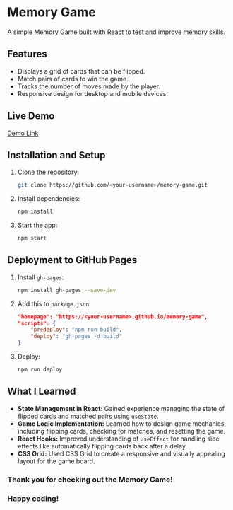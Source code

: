 # Memory Game

A simple Memory Game built with React to test and improve memory skills.

## Features
- Displays a grid of cards that can be flipped.
- Match pairs of cards to win the game.
- Tracks the number of moves made by the player.
- Responsive design for desktop and mobile devices.

## Live Demo
[Demo Link](https://janvihatwar.github.io/MemoryGame)

## Installation and Setup
1. Clone the repository:
   ```bash
   git clone https://github.com/<your-username>/memory-game.git
   ```
2. Install dependencies:
   ```bash
   npm install
   ```
3. Start the app:
   ```bash
   npm start
   ```

## Deployment to GitHub Pages
1. Install `gh-pages`:
   ```bash
   npm install gh-pages --save-dev
   ```
2. Add this to `package.json`:
   ```json
   "homepage": "https://<your-username>.github.io/memory-game",
   "scripts": {
       "predeploy": "npm run build",
       "deploy": "gh-pages -d build"
   }
   ```
3. Deploy:
   ```bash
   npm run deploy
   ```

## What I Learned
- **State Management in React:** Gained experience managing the state of flipped cards and matched pairs using `useState`.
- **Game Logic Implementation:** Learned how to design game mechanics, including flipping cards, checking for matches, and resetting the game.
- **React Hooks:** Improved understanding of `useEffect` for handling side effects like automatically flipping cards back after a delay.
- **CSS Grid:** Used CSS Grid to create a responsive and visually appealing layout for the game board.


### Thank you for checking out the Memory Game! 
### Happy coding!
